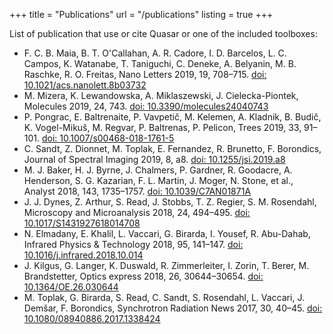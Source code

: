 +++
title = "Publications"
url = "/publications"
listing = true
+++

List of publication that use or cite Quasar or one of the included toolboxes:

- F. C. B. Maia, B. T. O'Callahan, A. R. Cadore, I. D. Barcelos, L. C. Campos, K. Watanabe, T. Taniguchi, C. Deneke, A. Belyanin, M. B. Raschke, R. O. Freitas, Nano Letters 2019, 19, 708–715. [doi: 10.1021/acs.nanolett.8b03732](https://doi.org/10.1021/acs.nanolett.8b03732)
- M. Mizera, K. Lewandowska, A. Miklaszewski, J. Cielecka-Piontek, Molecules 2019, 24, 743. [doi: 10.3390/molecules24040743](https://doi.org/10.3390/molecules24040743)
- P. Pongrac, E. Baltrenaite, P. Vavpetič, M. Kelemen, A. Kladnik, B. Budič, K. Vogel-Mikuš, M. Regvar, P. Baltrenas, P. Pelicon, Trees 2019, 33, 91–101. [doi: 10.1007/s00468-018-1761-5](https://doi.org/10.1007/s00468-018-1761-5)
- C. Sandt, Z. Dionnet, M. Toplak, E. Fernandez, R. Brunetto, F. Borondics, Journal of Spectral Imaging 2019, 8, a8. [doi: 10.1255/jsi.2019.a8](https://doi.org/10.1255/jsi.2019.a8)
- M. J. Baker, H. J. Byrne, J. Chalmers, P. Gardner, R. Goodacre, A. Henderson, S. G. Kazarian, F. L. Martin, J. Moger, N. Stone, et al., Analyst 2018, 143, 1735–1757. [doi: 10.1039/C7AN01871A](https://doi.org/10.1039/C7AN01871A)
- J. J. Dynes, Z. Arthur, S. Read, J. Stobbs, T. Z. Regier, S. M. Rosendahl, Microscopy and Microanalysis 2018, 24, 494–495. [doi: 10.1017/S1431927618014708](https://doi.org/10.1017/S1431927618014708)
- N. Elmadany, E. Khalil, L. Vaccari, G. Birarda, I. Yousef, R. Abu-Dahab, Infrared Physics & Technology 2018, 95, 141–147. [doi: 10.1016/j.infrared.2018.10.014](https://doi.org/10.1016/j.infrared.2018.10.014)
- J. Kilgus, G. Langer, K. Duswald, R. Zimmerleiter, I. Zorin, T. Berer, M. Brandstetter, Optics express 2018, 26, 30644–30654. [doi: 10.1364/OE.26.030644](https://doi.org/10.1364/OE.26.030644)
- M. Toplak, G. Birarda, S. Read, C. Sandt, S. Rosendahl, L. Vaccari, J. Demšar, F. Borondics, Synchrotron Radiation News 2017, 30, 40–45. [doi: 10.1080&#47;08940886.2017.1338424](https://doi.org/10.1080/08940886.2017.1338424)